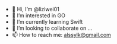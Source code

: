- 👋 Hi, I’m @liziwei01
- 👀 I’m interested in GO
- 🌱 I’m currently learning Swift
- 💞️ I’m looking to collaborate on ...
- 📫 How to reach me: alssylk@gmail.com

<!---
liziwei01/liziwei01 is a ✨ special ✨ repository because its `README.md` (this file) appears on your GitHub profile.
You can click the Preview link to take a look at your changes.
--->
